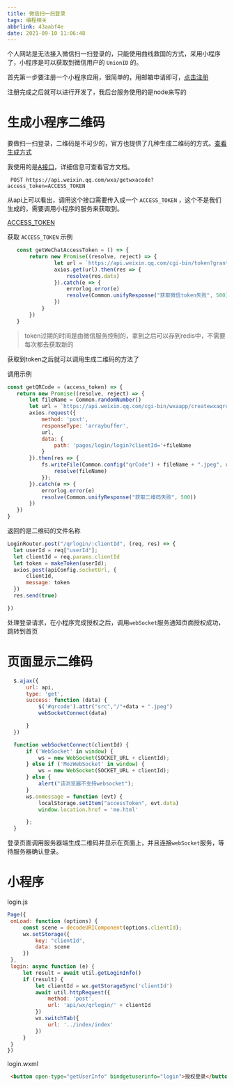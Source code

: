 ```yaml
---
title: 微信扫一扫登录
tags: 编程相关
abbrlink: 43aabf4e
date: 2021-09-10 11:06:48
---
```

个人网站是无法接入微信扫一扫登录的，只能使用曲线救国的方式，采用小程序了，小程序是可以获取到微信用户的 `UnionID` 的。

首先第一步要注册一个小程序应用，很简单的，用邮箱申请即可，[点击注册](https://mp.weixin.qq.com/wxopen/waregister?action=step1)

注册完成之后就可以进行开发了，我后台服务使用的是node来写的

 

# 生成小程序二维码

 要做扫一扫登录，二维码是不可少的，官方也提供了几种生成二维码的方式。[查看生成方式](https://developers.weixin.qq.com/miniprogram/dev/framework/open-ability/qr-code.html)

 我使用的是[A接口](https://developers.weixin.qq.com/miniprogram/dev/api-backend/open-api/qr-code/wxacode.get.html)，详细信息可查看官方文档。

 

``` 
 POST https://api.weixin.qq.com/wxa/getwxacode?access_token=ACCESS_TOKEN
 ```

  从api上可以看出，调用这个接口需要传入成一个 `ACCESS_TOKEN` ，这个不是我们生成的，需要调用小程序的服务来获取到。

   [ACCESS_TOKEN](https://developers.weixin.qq.com/miniprogram/dev/api-backend/open-api/access-token/auth.getAccessToken.html)

   获取 `ACCESS_TOKEN` 示例

   

``` JavaScript
   const getWeChatAccessToken = () => {
       return new Promise((resolve, reject) => {
               let url = `https://api.weixin.qq.com/cgi-bin/token?grant_type=client_credential&appid=${appId}&secret=${secretKey}`
               axios.get(url).then(res => {
                   resolve(res.data)
               }).catch(e => {
                   errorlog.error(e)
                   resolve(Common.unifyResponse("获取微信token失败", 500))
               })
           }
       })
   }
```
>token过期的时间是由微信服务控制的，拿到之后可以存到redis中，不需要每次都去获取新的

 获取到token之后就可以调用生成二维码的方法了

 调用示例
 ```javascript
 const getQRCode = (access_token) => {
    return new Promise((resolve, reject) => {
        let fileName = Common.randomNumber()
        let url = `https://api.weixin.qq.com/cgi-bin/wxaapp/createwxaqrcode?access_token=${access_token}`
        axios.request({
            method: 'post',
            responseType: 'arraybuffer',
            url,
            data: {
                path: 'pages/login/login?clientId='+fileName
            }
        }).then(res => {
            fs.writeFile(Common.config("qrCode") + fileName + ".jpeg", res.data, "binary", function (err) {
                resolve(fileName)
            });
        }).catch(e => {
            errorlog.error(e)
            resolve(Common.unifyResponse("获取二维码失败", 500))
        })
    })
}
 ```
  返回的是二维码的文件名称


  ```javascript
  LoginRouter.post("/qrlogin/:clientId", (req, res) => {
    let userId = req["userId"];
    let clientId = req.params.clientId
    let token = makeToken(userId);
    axios.post(apiConfig.socketUrl, {
        clientId,
        message: token
    })
    res.send(true)

})
  ```
  处理登录请求，在小程序完成授权之后，调用`webSocket`服务通知页面授权成功，跳转到首页
  # 页面显示二维码
  ```javascript
    $.ajax({
        url: api,
        type: 'get',
        success: function (data) {
            $('#qrcode').attr("src","/"+data + ".jpeg")
            webSocketConnect(data)

        }
    })

    function webSocketConnect(clientId) {
        if ('WebSocket' in window) {
            ws = new WebSocket(SOCKET_URL + clientId);
        } else if ('MozWebSocket' in window) {
            ws = new WebSocket(SOCKET_URL + clientId);
        } else {
            alert("该浏览器不支持websocket");
        }
        ws.onmessage = function (evt) {
            localStorage.setItem("accessToken", evt.data)
            window.location.href = 'me.html'

        };
    }

  ```

   登录页面调用服务器端生成二维码并显示在页面上，并且连接`webSocket`服务，等待服务器确认登录。
   # 小程序

 login.js
   ```javascript
   Page({
    onLoad: function (options) {
        const scene = decodeURIComponent(options.clientId);
        wx.setStorage({
            key: "clientId",
            data: scene
        })
    },
    login: async function (e) {
        let result = await util.getLoginInfo()
        if (result) {
            let clientId = wx.getStorageSync('clientId')
            await util.httpRequest({
                method: 'post',
                url: 'api/wx/qrlogin/' + clientId
            })
            wx.switchTab({
                url: '../index/index'
            })
        }
    }
})
```
login.wxml
```html
 <button open-type="getUserInfo" bindgetuserinfo="login">授权登录</button>
```
